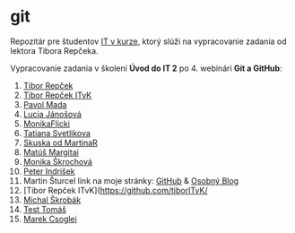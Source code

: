# git
Repozitár pre študentov [IT v kurze](https://www.itvkurze.sk/), ktorý slúži na vypracovanie zadania od lektora Tibora Repčeka.

Vypracovanie zadania v školení **Úvod do IT 2** po 4. webinári **Git a GitHub**:

1. [Tibor Repček](https://github.com/tiborepcek)
1. [Tibor Repček ITvK](https://github.com/tiborITvK/)
1. [Pavol Mada](https://github.com/PaliMada)
1. [Lucia Jánošová](https://github.com/janosovalucy)
1. [MonikaFlicki](https://github.com/MonikaFlicki/)
1. [Tatiana Svetlikova](https://github.com/space-carrot)
1. [Skuska od MartinaR](https://github.com/martinrepko)
1. [Matúš Margitai](https://github.com/Matus-coder)
1. [Monika Škrochová](https://github.com/monikaskrochova)
1. [Peter Indrišek](https://github.com/5R-I)
1. Martin Šturcel link na moje stránky: [GitHub](https://github.com/mpca86/) & [Osobný Blog](https://sturcel.sk/martin)
1. [Tibor Repček ITvK](https://github.com/tiborITvK/
1. [Michal Škrobák](https://github.com/MiroslavSkrobak)
1. [Test Tomáš](https://github.com/skuska)
1. [Marek Csoglei](https://github.com/MarekCsoglei)